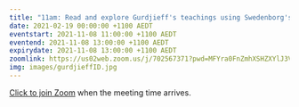 ```yaml
---
title: "11am: Read and explore Gurdjieff's teachings using Swedenborg's insights"
date: 2021-02-19 00:00:00 +1100 AEDT
eventstart: 2021-11-08 11:00:00 +1100 AEDT
eventend: 2021-11-08 13:00:00 +1100 AEDT
expirydate: 2021-11-08 13:00:00 +1100 AEDT
zoomlink: https://us02web.zoom.us/j/702567371?pwd=MFYra0FnZmhXSHZXYlJ3VE5GMGkwZz09
img: images/gurdjieffID.jpg
---
```

[Click to join Zoom](https://us02web.zoom.us/j/702567371?pwd=MFYra0FnZmhXSHZXYlJ3VE5GMGkwZz09) when the meeting time arrives.